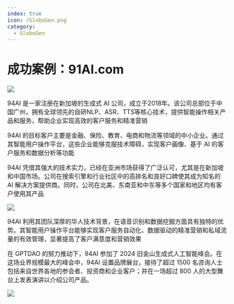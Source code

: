 ```yaml
---
index: true
icon: /GloboGen.png
category:
  - GloboGen
---
```


# 成功案例：91AI.com

![](/assets/images/globogen/94ai-screenshot.png)

94AI 是一家注册在新加坡的生成式 AI 公司，成立于2018年。该公司总部位于中国广州，拥有全球领先的自研NLP、ASR、TTS等核心技术，提供智能操作相关产品和服务，帮助企业实现高效的客户服务和精准营销

94AI 的目标客户主要是金融、保险、教育、电商和物流等领域的中小企业。通过其智能用户操作平台，这些企业能够克服技术障碍，实现客户画像、基于 AI 的客户服务和数据分析等功能

94AI 凭借其强大的技术实力，已经在亚洲市场获得了广泛认可，尤其是在新加坡和中国市场。公司在搜索引擎和行业社区中的高排名和良好口碑使其成为知名的 AI 解决方案提供商。同时，公司在北美、东南亚和中东等多个国家和地区均有客户使用其产品

![](/assets/images/globogen/94ai-2.jpg)

94AI 利用其团队深厚的华人技术背景，在语音识别和数据挖掘方面具有独特的优势。其智能用户操作平台能够实现客户服务自动化、数据驱动的精准营销和私域流量的有效管理，显著提高了客户满意度和营销效果

在 GPTDAO 的努力推动下，94AI 参加了 2024 旧金山生成式人工智能峰会。在这场业界规模最大的峰会中，94AI 设置品牌展台，接待了超过 1500 名咨询人士包括来自世界各地的参会者、投资商和企业客户；并在一场超过 800 人的大型舞台上发表演讲以介绍公司产品。

![](/assets/images/globogen/94ai-1.jpg)
